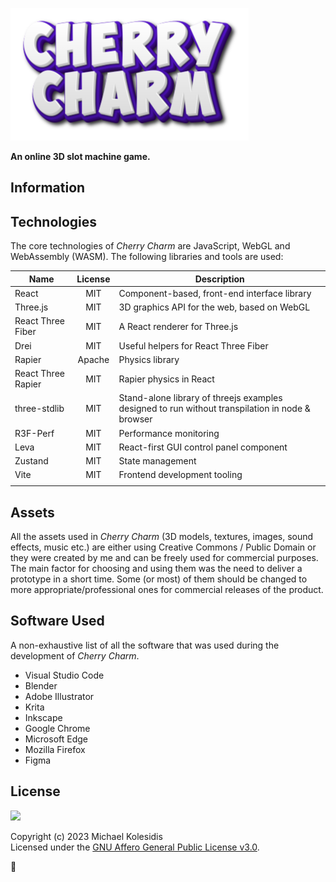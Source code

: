 ![Cherry Charm Logo](./public/images/logo.png)

**An online 3D slot machine game.**

## Information

## Technologies

The core technologies of _Cherry Charm_ are JavaScript, WebGL and WebAssembly (WASM). The following libraries and tools are used:

| Name               | License | Description                                                                                     |
| ------------------ | :-----: | ----------------------------------------------------------------------------------------------- |
| React              |   MIT   | Component-based, front-end interface library                                                    |
| Three.js           |   MIT   | 3D graphics API for the web, based on WebGL                                                     |
| React Three Fiber  |   MIT   | A React renderer for Three.js                                                                   |
| Drei               |   MIT   | Useful helpers for React Three Fiber                                                            |
| Rapier             | Apache  | Physics library                                                                                 |
| React Three Rapier |   MIT   | Rapier physics in React                                                                         |
| three-stdlib       |   MIT   | Stand-alone library of threejs examples designed to run without transpilation in node & browser |
| R3F-Perf           |   MIT   | Performance monitoring                                                                          |
| Leva               |   MIT   | React-first GUI control panel component                                                         |
| Zustand            |   MIT   | State management                                                                                |
| Vite               |   MIT   | Frontend development tooling                                                                    |
|                    |         |                                                                                                 |

## Assets

All the assets used in _Cherry Charm_ (3D models, textures, images, sound effects, music etc.) are either using Creative Commons / Public Domain or they were created by me and can be freely used for commercial purposes. The main factor for choosing and using them was the need to deliver a prototype in a short time. Some (or most) of them should be changed to more appropriate/professional ones for commercial releases of the product.

## Software Used

A non-exhaustive list of all the software that was used during the development of _Cherry Charm_.

- Visual Studio Code
- Blender
- Adobe Illustrator
- Krita
- Inkscape
- Google Chrome
- Microsoft Edge
- Mozilla Firefox
- Figma

## License

<a href="https://www.gnu.org/licenses/agpl-3.0.html"><img src="https://upload.wikimedia.org/wikipedia/commons/0/06/AGPLv3_Logo.svg" height="100px" /></a>

Copyright (c) 2023 Michael Kolesidis<br>
Licensed under the [GNU Affero General Public License v3.0](https://www.gnu.org/licenses/agpl-3.0.html).

🍒
